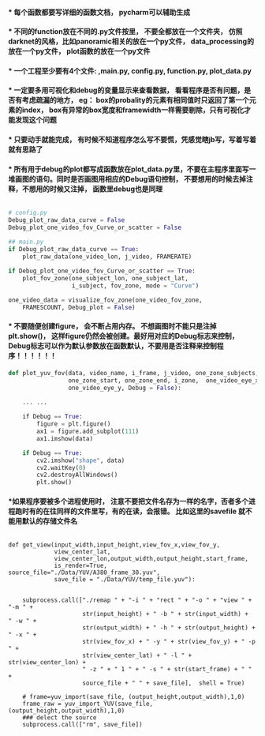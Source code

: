 #### * 每个函数都要写详细的函数文档， pycharm可以辅助生成

#### * 不同的function放在不同的.py文件按里， 不要全都放在一个文件夹， 仿照darknet的风格，比如panoramic相关的放在一个py文件， data_processing的放在一个py文件， plot函数的放在一个py文件

#### * 一个工程至少要有4个文件: ,main.py, config.py, function.py, plot_data.py

#### * 一定要多用可视化和debug的变量显示来查看数据， 看看程序是否有问题，是否有考虑疏漏的地方， eg： box的probality的元素有相同值时只返回了第一个元素的index， box有异常的box宽度和framewidth一样需要剔除，只有可视化才能发现这个问题


#### * 只要动手就能完成， 有时候不知道程序怎么写不要慌，凭感觉瞎jb写，写着写着就有思路了

#### * 所有用于debug的plot都写成函数放在plot_data.py里，不要在主程序里面写一堆画图的语句。同时是否画图用相应的Debug语句控制， 不要想用的时候去掉注释，不想用的时候又注掉， 函数里debug也是同理
```python

# config.py
Debug_plot_raw_data_curve = False
Debug_plot_one_video_fov_Curve_or_scatter = False

## main.py
if Debug_plot_raw_data_curve == True:
    plot_raw_data(one_video_lon, j_video, FRAMERATE)
    
if Debug_plot_one_video_fov_Curve_or_scatter == True:
    plot_fov_zone(one_subject_lon, one_subject_lat,
                  i_subject, fov_zone, mode = "Curve")

one_video_data = visualize_fov_zone(one_video_fov_zone,
    FRAMESCOUNT, Debug_plot = False)

```

#### * 不要随便创建figure， 会不断占用内存。 不想画图时不能只是注掉plt.show()， 这样figure仍然会被创建。最好用对应的Debug标志来控制， Debug标志可以作为默认参数放在函数默认，不要用是否注释来控制程序！！！！！！
``` python
def plot_yuv_fov(data, video_name, i_frame, j_video, one_zone_subjects,
                 one_zone_start, one_zone_end, i_zone,  one_video_eye_x,
                 one_video_eye_y, Debug = False):

    ... ... 
    
    if Debug == True:
        figure = plt.figure()
        ax1 = figure.add_subplot(111)
        ax1.imshow(data)

    if Debug == True:
        cv2.imshow("shape", data)
        cv2.waitKey(0)
        cv2.destroyAllWindows()
        plt.show()    
```

#### *如果程序要被多个进程使用时， 注意不要把文件名存为一样的名字，否者多个进程跑时有的在往同样的文件里写，有的在读，会报错。 比如这里的savefile 就不能用默认的存储文件名
```

def get_view(input_width,input_height,view_fov_x,view_fov_y,
             view_center_lat,
             view_center_lon,output_width,output_height,start_frame,
             is_render=True, source_file="./Data/YUV/A380_frame_30.yuv",
             save_file = "./Data/YUV/temp_file.yuv"):
             

    subprocess.call(["./remap " + "-i " + "rect " + "-o " + "view " + "-m " +
                     str(input_height) + " -b " + str(input_width) +  " -w " +
                     str(output_width) + " -h " + str(output_height) + " -x " +
                     str(view_fov_x) + " -y " + str(view_fov_y) + " -p " +
                     str(view_center_lat) + " -l " + str(view_center_lon) +
                     " -z " + " 1 " + " -s " + str(start_frame) + " " +
                     source_file + " " + save_file],  shell = True)

    # frame=yuv_import(save_file, (output_height,output_width),1,0)
    frame_raw = yuv_import_YUV(save_file, (output_height,output_width),1,0)
    ### delect the source
    subprocess.call(["rm", save_file])

```
